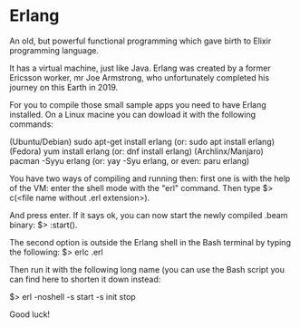# Erlang
An old, but powerful functional programming which 
gave birth to Elixir programming language.

It has a virtual machine, just like Java. Erlang was 
created by a former Ericsson worker, mr Joe Armstrong,
who unfortunately completed his journey on this Earth in 2019.

For you to compile those small sample apps you need to
have Erlang installed. On a Linux macine you can dowload it with 
the following commands:

(Ubuntu/Debian) sudo apt-get install erlang (or: sudo apt install erlang)
(Fedora) yum install erlang (or: dnf install erlang)
(Archlinx/Manjaro) pacman -Syyu erlang (or: yay -Syu erlang, or even: paru erlang)

You have two ways of compiling and running then: first one is with the
help of the VM: enter the shell mode with the "erl" command. Then type
$> c(<file name without .erl extension>).
  
  And press enter. If it says ok, you can now start the newly compiled
  .beam binary:
 $> <file name>:start().
  
 The second option is outside the Erlang shell in the Bash terminal
  by typing the following:
  $> erlc <file name>.erl
  
  Then run it with the following long name (you can use the Bash script
  you can find here to shorten it down instead:
  
  $> erl -noshell -s <file name> start -s init stop
  
  Good luck! 
